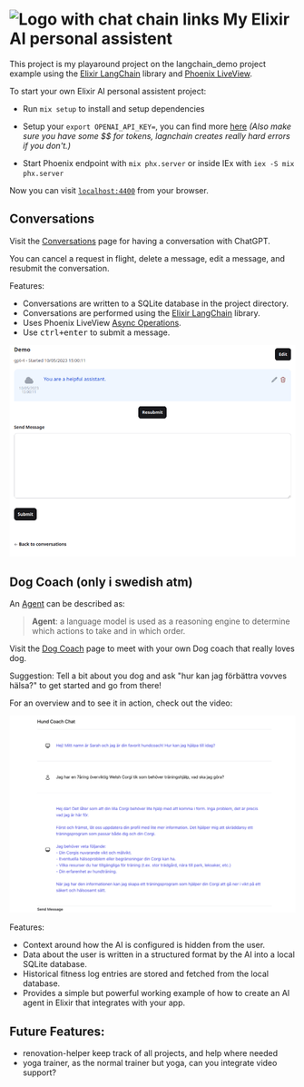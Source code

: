 # ![Logo with chat chain links](./elixir-langchain-link-logo_32px.png) My Elixir AI personal assistent

This project is my playaround project on the langchain_demo project example using the [Elixir LangChain](https://github.com/brainlid/langchain) library and [Phoenix LiveView](https://www.phoenixframework.org/).

To start your own Elixir AI personal assistent project:

  * Run `mix setup` to install and setup dependencies
  * Setup your `export OPENAI_API_KEY=`, you can find more [here](https://platform.openai.com/docs/quickstart/step-2-setup-your-api-key) *(Also make sure you have some $$ for tokens, lagnchain creates really hard errors if you don't.)*

  * Start Phoenix endpoint with `mix phx.server` or inside IEx with `iex -S mix phx.server`

Now you can visit [`localhost:4400`](http://localhost:4400) from your browser.

## Conversations

Visit the [Conversations](http://localhost:4400/conversations) page for having a conversation with ChatGPT.

You can cancel a request in flight, delete a message, edit a message, and resubmit the conversation.

Features:
- Conversations are written to a SQLite database in the project directory.
- Conversations are performed using the [Elixir LangChain](https://github.com/brainlid/langchain) library.
- Uses Phoenix LiveView [Async Operations](https://hexdocs.pm/phoenix_live_view/Phoenix.LiveView.html#module-async-operations).
- Use <kbd>ctrl+enter</kbd> to submit a message.

![Example GIF showing usage with editing and resubmitting](./priv/static/images/ConversationDemo.gif)

## Dog Coach (only i swedish atm)

An [Agent](https://python.langchain.com/docs/modules/agents/) can be described as:

> **Agent**: a language model is used as a reasoning engine to determine which actions to take and in which order.

Visit the [Dog Coach](http://localhost:4400/dog_coach) page to meet with your own Dog coach that really loves dog.

Suggestion: Tell a bit about you dog and ask "hur kan jag förbättra vovves hälsa?" to get started and go from there!

For an overview and to see it in action, check out the video:

![Example of dog coach interaction](./priv/static/images/DogCoachDemo.png)

Features:
- Context around how the AI is configured is hidden from the user.
- Data about the user is written in a structured format by the AI into a local SQLite database.
- Historical fitness log entries are stored and fetched from the local database.
- Provides a simple but powerful working example of how to create an AI agent in Elixir that integrates with your app.

## Future Features:
- renovation-helper keep track of all projects, and help where needed
- yoga trainer, as the normal trainer but yoga, can you integrate video support?
